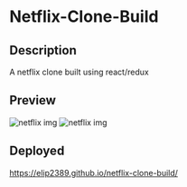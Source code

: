 # Netflix-Clone-Build

## Description
A netflix clone built using react/redux

## Preview
<img src='./assets/images/netflix-img1.png' alt='netflix img'>
<img src='./assets/images/netflix-img.png' alt='netflix img'>

## Deployed
https://elip2389.github.io/netflix-clone-build/